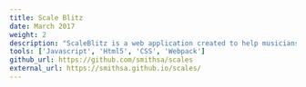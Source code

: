 ```yaml
---
title: Scale Blitz
date: March 2017
weight: 2
description: "ScaleBlitz is a web application created to help musicians practice playing scales. The application focuses on improving speed and accuracy. Currently working on converting the project to use Typescript and React"
tools: ['Javascript', 'Html5', 'CSS', 'Webpack']
github_url: https://github.com/smithsa/scales
external_url: https://smithsa.github.io/scales/
---
```

